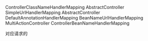 ControllerClassNameHandlerMapping  AbstractController
SimpleUrlHandlerMapping AbstractController
DefaultAnnotationHandlerMapping
BeanNameUrlHandlerMapping  MultiActionController
ControllerBeanNameHandlerMapping

对应请求的